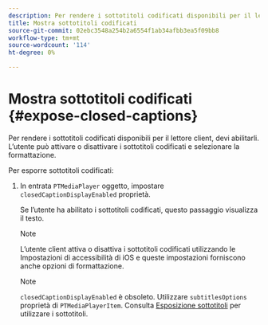 ```yaml
---
description: Per rendere i sottotitoli codificati disponibili per il lettore client, devi abilitarli. L’utente può attivare o disattivare i sottotitoli codificati e selezionare la formattazione.
title: Mostra sottotitoli codificati
source-git-commit: 02ebc3548a254b2a6554f1ab34afbb3ea5f09bb8
workflow-type: tm+mt
source-wordcount: '114'
ht-degree: 0%

---
```


# Mostra sottotitoli codificati {#expose-closed-captions}

Per rendere i sottotitoli codificati disponibili per il lettore client, devi abilitarli. L’utente può attivare o disattivare i sottotitoli codificati e selezionare la formattazione.

Per esporre sottotitoli codificati:

1. In entrata `PTMediaPlayer` oggetto, impostare `closedCaptionDisplayEnabled` proprietà.

   Se l’utente ha abilitato i sottotitoli codificati, questo passaggio visualizza il testo.

   >[!NOTE]
   >
   >L’utente client attiva o disattiva i sottotitoli codificati utilizzando le Impostazioni di accessibilità di iOS e queste impostazioni forniscono anche opzioni di formattazione.

   >[!NOTE]
   >
   >`closedCaptionDisplayEnabled` è obsoleto. Utilizzare `subtitlesOptions` proprietà di `PTMediaPlayerItem`. Consulta [Esposizione sottotitoli](../../../tvsdk-3x-ios-prog/c-ios-closed-captioning-and-subtitles-ios/c-ios-closed-captioning-and-subtitles-reqts-ios/t-ios-subtitles-exposing-ios.md) per utilizzare i sottotitoli.
